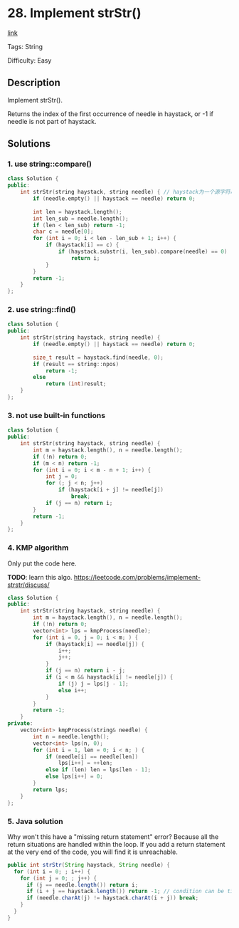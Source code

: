 # 28. Implement strStr()

[link](https://leetcode.com/problems/implement-strstr/description/)

Tags: String

Difficulty: Easy

## Description

Implement strStr().

Returns the index of the first occurrence of needle in haystack, or -1 if needle is not part of haystack.

## Solutions

### 1. use string::compare()

```c++
class Solution {
public:
    int strStr(string haystack, string needle) { // haystack为一个源字符串的指针，needle为一个目的字符串的指针
        if (needle.empty() || haystack == needle) return 0;
        
        int len = haystack.length();
        int len_sub = needle.length();
        if (len < len_sub) return -1;
        char c = needle[0];
        for (int i = 0; i < len - len_sub + 1; i++) {
            if (haystack[i] == c) {
                if (haystack.substr(i, len_sub).compare(needle) == 0)
                    return i;
            }
        }
        return -1;
    }
};
```

### 2. use string::find()

```c++
class Solution {
public:
    int strStr(string haystack, string needle) {
        if (needle.empty() || haystack == needle) return 0;
        
        size_t result = haystack.find(needle, 0);
        if (result == string::npos)
            return -1;
        else
            return (int)result;
    }
};
```

### 3. not use built-in functions

```C++
class Solution {
public: 
    int strStr(string haystack, string needle) {
        int m = haystack.length(), n = needle.length();
        if (!n) return 0;
        if (m < n) return -1;
        for (int i = 0; i < m - n + 1; i++) {
            int j = 0;
            for (; j < n; j++)
                if (haystack[i + j] != needle[j])
                    break;
            if (j == n) return i;
        }
        return -1;
    }
};
```

### 4. KMP algorithm

Only put the code here.

**TODO**: learn this algo. https://leetcode.com/problems/implement-strstr/discuss/

```c++
class Solution {
public:
    int strStr(string haystack, string needle) {
        int m = haystack.length(), n = needle.length();
        if (!n) return 0;
        vector<int> lps = kmpProcess(needle);
        for (int i = 0, j = 0; i < m; ) {
            if (haystack[i] == needle[j]) { 
                i++;
                j++;
            }
            if (j == n) return i - j;
            if (i < m && haystack[i] != needle[j]) {
                if (j) j = lps[j - 1];
                else i++;
            }
        }
        return -1;
    }
private:
    vector<int> kmpProcess(string& needle) {
        int n = needle.length();
        vector<int> lps(n, 0);
        for (int i = 1, len = 0; i < n; ) {
            if (needle[i] == needle[len])
                lps[i++] = ++len;
            else if (len) len = lps[len - 1];
            else lps[i++] = 0;
        }
        return lps;
    }
};
```

### 5. Java solution

Why won't this have a "missing return statement" error?
Because all the return situations are handled within the loop.
If you add a return statement at the very end of the code, you will find it is unreachable.

```java
public int strStr(String haystack, String needle) {
  for (int i = 0; ; i++) {
    for (int j = 0; ; j++) {
      if (j == needle.length()) return i;
      if (i + j == haystack.length()) return -1; // condition can be tighter: i == haystack.length()-needle.length()+1
      if (needle.charAt(j) != haystack.charAt(i + j)) break;
    }
  }
}
```

